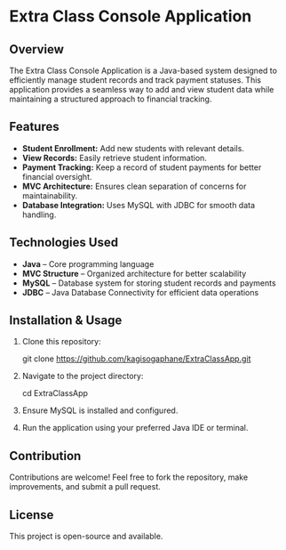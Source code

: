 # Extra Class Console Application

## Overview
The Extra Class Console Application is a Java-based system designed to efficiently manage student records and track payment statuses. This application provides a seamless way to add and view student data while maintaining a structured approach to financial tracking.

## Features
- **Student Enrollment:** Add new students with relevant details.
- **View Records:** Easily retrieve student information.
- **Payment Tracking:** Keep a record of student payments for better financial oversight.
- **MVC Architecture:** Ensures clean separation of concerns for maintainability.
- **Database Integration:** Uses MySQL with JDBC for smooth data handling.

## Technologies Used
- **Java** – Core programming language
- **MVC Structure** – Organized architecture for better scalability
- **MySQL** – Database system for storing student records and payments
- **JDBC** – Java Database Connectivity for efficient data operations

## Installation & Usage
1. Clone this repository:  
   
   git clone https://github.com/kagisogaphane/ExtraClassApp.git
  
2. Navigate to the project directory:  
   
   cd ExtraClassApp
   
3. Ensure MySQL is installed and configured.
4. Run the application using your preferred Java IDE or terminal.

## Contribution
Contributions are welcome! Feel free to fork the repository, make improvements, and submit a pull request.

## License
This project is open-source and available.

